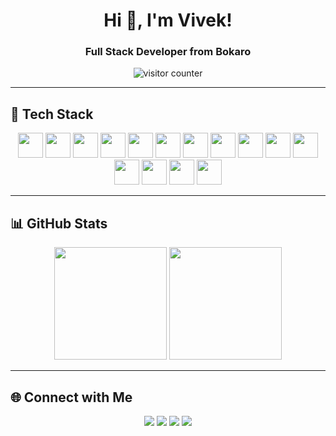 <h1 align="center">Hi 👋, I'm Vivek!</h1>
<h3 align="center">Full Stack Developer from Bokaro</h3>

<p align="center">
  <img src="https://profile-counter.glitch.me/vivek6201/count.svg" alt="visitor counter"/>
</p>

---

## 🚀 Tech Stack

<p align="center">
  <img src="https://cdn.jsdelivr.net/gh/devicons/devicon/icons/javascript/javascript-original.svg" height="40" />
  <img src="https://cdn.jsdelivr.net/gh/devicons/devicon/icons/typescript/typescript-original.svg" height="40" />
  <img src="https://cdn.jsdelivr.net/gh/devicons/devicon/icons/react/react-original.svg" height="40" />
  <img src="https://cdn.jsdelivr.net/gh/devicons/devicon/icons/html5/html5-original.svg" height="40" />
  <img src="https://cdn.jsdelivr.net/gh/devicons/devicon/icons/css3/css3-original.svg" height="40" />
  <img src="https://cdn.jsdelivr.net/gh/devicons/devicon/icons/python/python-original.svg" height="40" />
  <img src="https://cdn.jsdelivr.net/gh/devicons/devicon/icons/nextjs/nextjs-original.svg" height="40" />
  <img src="https://cdn.jsdelivr.net/gh/devicons/devicon/icons/nodejs/nodejs-original.svg" height="40" />
  <img src="https://cdn.jsdelivr.net/gh/devicons/devicon/icons/express/express-original.svg" height="40" />
  <img src="https://cdn.jsdelivr.net/gh/devicons/devicon/icons/mongodb/mongodb-original.svg" height="40" />
  <img src="https://cdn.jsdelivr.net/gh/devicons/devicon/icons/git/git-original.svg" height="40" />
  <img src="https://cdn.jsdelivr.net/gh/devicons/devicon/icons/firebase/firebase-plain.svg" height="40" />
  <img src="https://cdn.jsdelivr.net/gh/devicons/devicon/icons/linux/linux-original.svg" height="40" />
  <img src="https://cdn.jsdelivr.net/gh/devicons/devicon/icons/materialui/materialui-original.svg" height="40" />
  <img src="https://cdn.jsdelivr.net/gh/devicons/devicon/icons/redux/redux-original.svg" height="40" />
</p>

---

## 📊 GitHub Stats

<p align="center">
  <img src="https://github-readme-stats.vercel.app/api?username=vivekyadav5750&show_icons=true&theme=tokyonight&count_private=true" height="180"/>
  <img src="https://github-readme-stats.vercel.app/api/top-langs/?username=vivekyadav5750&layout=compact&theme=tokyonight" height="180"/>
</p>

---

## 🌐 Connect with Me

<p align="center">
  <a href="https://www.linkedin.com/in/vivekyadav5750/" target="_blank"><img src="https://img.shields.io/badge/LinkedIn-blue?style=for-the-badge&logo=linkedin" /></a>
  <a href="mailto:10vivekkumaryadav@gmail.com"><img src="https://img.shields.io/badge/Gmail-red?style=for-the-badge&logo=gmail" /></a>
  <a href="https://medium.com/@vivekyadav5750" target="_blank"><img src="https://img.shields.io/badge/Medium-black?style=for-the-badge&logo=medium" /></a>
  <a href="https://twitter.com/vivekyadav5750" target="_blank"><img src="https://img.shields.io/badge/Twitter-1DA1F2?style=for-the-badge&logo=twitter" /></a>
</p>
